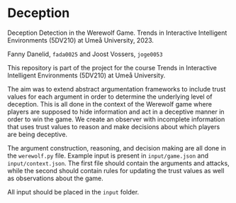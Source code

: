 # Deception
Deception Detection in the Werewolf Game. Trends in Interactive Intelligent Environments (5DV210) at Umeå University, 2023.

Fanny Danelid, `fada0025` and Joost Vossers, `joge0053`

This repository is part of the project for the course Trends in Interactive Intelligent Environments (5DV210) at Umeå University.

The aim was to extend abstract argumentation frameworks to include trust values for each argument in order to determine the underlying level of deception.
This is all done in the context of the Werewolf game where players are supposed to hide information and act in a deceptive manner in order to win the game.
We create an observer with incomplete information that uses trust values to reason and make decisions about which players are being deceptive.

The argument construction, reasoning, and decision making are all done in the `werewolf.py` file. Example input is present in `input/game.json` and `input/context.json`. The first file should contain the arguments and attacks, while the second should contain rules for updating the trust values as well as observations about the game.

All input should be placed in the `input` folder.
